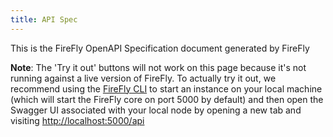 ```yaml
---
title: API Spec
---
```


This is the FireFly OpenAPI Specification document generated by FireFly

**Note**: The 'Try it out' buttons will not work on this page because it's not running against a live version of FireFly. To actually try it out, we recommend using the [FireFly CLI](https://github.com/hyperledger/firefly-cli) to start an instance on your local machine (which will start the FireFly core on port 5000 by default) and then open the Swagger UI associated with your local node by opening a new tab and visiting [http://localhost:5000/api](http://localhost:5000/api)

<link rel="stylesheet" type="text/css" href="https://unpkg.com/swagger-ui-dist@4.15.5/swagger-ui.css">

<style>
code {
    background-color: inherit;
    border: inherit;
}
td, th {
    background-color: inherit;
}
</style>

<div id="swagger-ui"></div>

<script src="https://unpkg.com/swagger-ui-dist@4.15.5/swagger-ui-standalone-preset.js" charset="UTF-8"></script>
<script src="https://unpkg.com/swagger-ui-dist@4.15.5/swagger-ui-bundle.js" charset="UTF-8"></script>

<script>
window.onload = function() {
    const ui = SwaggerUIBundle({
    url: "./swagger.yaml",
    dom_id: '#swagger-ui',
    deepLinking: true,
    presets: [
        SwaggerUIBundle.presets.apis,
        SwaggerUIStandalonePreset
    ],
    plugins: [
        SwaggerUIBundle.plugins.DownloadUrl
    ],
    
    });

    window.ui = ui;
};
</script>
